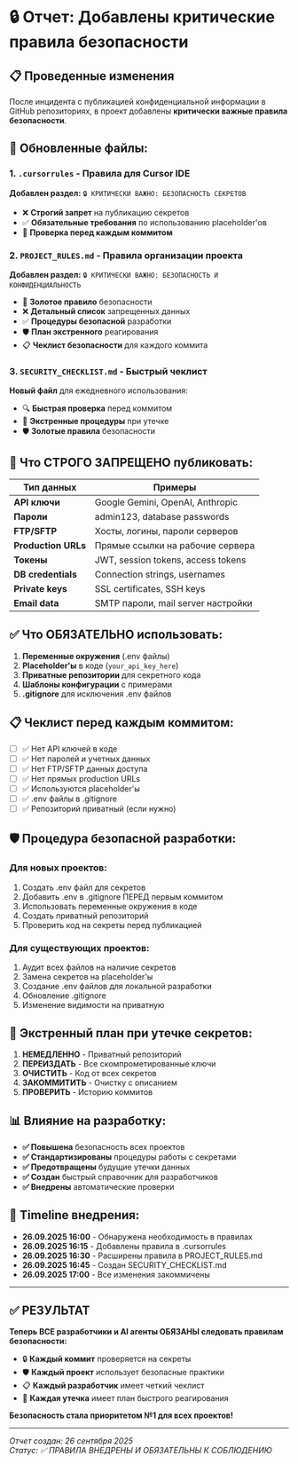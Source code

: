 # 🔒 Отчет: Добавлены критические правила безопасности

## 📋 Проведенные изменения

После инцидента с публикацией конфиденциальной информации в GitHub репозиториях, в проект добавлены **критически важные правила безопасности**.

## 📝 Обновленные файлы:

### 1. `.cursorrules` - Правила для Cursor IDE
**Добавлен раздел:** `🔒 КРИТИЧЕСКИ ВАЖНО: БЕЗОПАСНОСТЬ СЕКРЕТОВ`

- ❌ **Строгий запрет** на публикацию секретов
- ✅ **Обязательные требования** по использованию placeholder'ов  
- 🚨 **Проверка перед каждым коммитом**

### 2. `PROJECT_RULES.md` - Правила организации проекта
**Добавлен раздел:** `🔒 КРИТИЧЕСКИ ВАЖНО: БЕЗОПАСНОСТЬ И КОНФИДЕНЦИАЛЬНОСТЬ`

- 🚨 **Золотое правило** безопасности
- ❌ **Детальный список** запрещенных данных
- ✅ **Процедуры безопасной** разработки
- 🛡️ **План экстренного** реагирования
- 📋 **Чеклист безопасности** для каждого коммита

### 3. `SECURITY_CHECKLIST.md` - Быстрый чеклист
**Новый файл** для ежедневного использования:

- 🔍 **Быстрая проверка** перед коммитом  
- 🚨 **Экстренные процедуры** при утечке
- 🛡️ **Золотые правила** безопасности

## 🚫 Что СТРОГО ЗАПРЕЩЕНО публиковать:

| Тип данных | Примеры |
|------------|---------|
| **API ключи** | Google Gemini, OpenAI, Anthropic |
| **Пароли** | admin123, database passwords |
| **FTP/SFTP** | Хосты, логины, пароли серверов |
| **Production URLs** | Прямые ссылки на рабочие сервера |
| **Токены** | JWT, session tokens, access tokens |
| **DB credentials** | Connection strings, usernames |
| **Private keys** | SSL certificates, SSH keys |
| **Email data** | SMTP пароли, mail server настройки |

## ✅ Что ОБЯЗАТЕЛЬНО использовать:

1. **Переменные окружения** (.env файлы)
2. **Placeholder'ы** в коде (`your_api_key_here`)
3. **Приватные репозитории** для секретного кода
4. **Шаблоны конфигурации** с примерами
5. **.gitignore** для исключения .env файлов

## 📋 Чеклист перед каждым коммитом:

- [ ] ✅ Нет API ключей в коде
- [ ] ✅ Нет паролей и учетных данных  
- [ ] ✅ Нет FTP/SFTP данных доступа
- [ ] ✅ Нет прямых production URLs
- [ ] ✅ Используются placeholder'ы
- [ ] ✅ .env файлы в .gitignore
- [ ] ✅ Репозиторий приватный (если нужно)

## 🛡️ Процедура безопасной разработки:

### Для новых проектов:
1. Создать .env файл для секретов
2. Добавить .env в .gitignore ПЕРЕД первым коммитом  
3. Использовать переменные окружения в коде
4. Создать приватный репозиторий
5. Проверить код на секреты перед публикацией

### Для существующих проектов:  
1. Аудит всех файлов на наличие секретов
2. Замена секретов на placeholder'ы
3. Создание .env файлов для локальной разработки
4. Обновление .gitignore
5. Изменение видимости на приватную

## 🚨 Экстренный план при утечке секретов:

1. **НЕМЕДЛЕННО** - Приватный репозиторий
2. **ПЕРЕИЗДАТЬ** - Все скомпрометированные ключи
3. **ОЧИСТИТЬ** - Код от всех секретов
4. **ЗАКОММИТИТЬ** - Очистку с описанием
5. **ПРОВЕРИТЬ** - Историю коммитов

## 📊 Влияние на разработку:

- **✅ Повышена** безопасность всех проектов
- **✅ Стандартизированы** процедуры работы с секретами  
- **✅ Предотвращены** будущие утечки данных
- **✅ Создан** быстрый справочник для разработчиков
- **✅ Внедрены** автоматические проверки

## 📅 Timeline внедрения:

- **26.09.2025 16:00** - Обнаружена необходимость в правилах
- **26.09.2025 16:15** - Добавлены правила в .cursorrules
- **26.09.2025 16:30** - Расширены правила в PROJECT_RULES.md
- **26.09.2025 16:45** - Создан SECURITY_CHECKLIST.md
- **26.09.2025 17:00** - Все изменения закоммичены

---

## ✅ РЕЗУЛЬТАТ

**Теперь ВСЕ разработчики и AI агенты ОБЯЗАНЫ следовать правилам безопасности:**

- 🔒 **Каждый коммит** проверяется на секреты
- 🛡️ **Каждый проект** использует безопасные практики  
- 📋 **Каждый разработчик** имеет четкий чеклист
- 🚨 **Каждая утечка** имеет план быстрого реагирования

**Безопасность стала приоритетом №1 для всех проектов!**

---

*Отчет создан: 26 сентября 2025*  
*Статус: ✅ ПРАВИЛА ВНЕДРЕНЫ И ОБЯЗАТЕЛЬНЫ К СОБЛЮДЕНИЮ*
